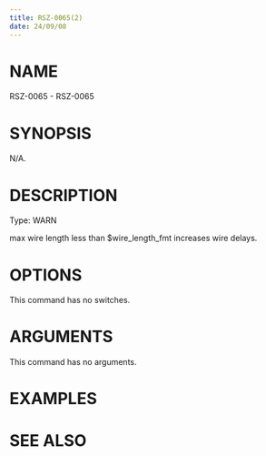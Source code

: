 ```yaml
---
title: RSZ-0065(2)
date: 24/09/08
---
```


# NAME

RSZ-0065 - RSZ-0065

# SYNOPSIS

N/A.

# DESCRIPTION

Type: WARN

max wire length less than $wire_length_fmt increases wire delays.

# OPTIONS

This command has no switches.

# ARGUMENTS

This command has no arguments.

# EXAMPLES

# SEE ALSO
